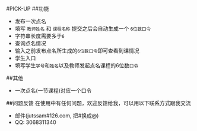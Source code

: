 #PICK-UP
##功能

* 发布一次点名
 * 填写 `教师姓名` 和 `课程名称` 提交之后会自动生成一个 `6位数口令`
 * 字符串长度需要多于`6`
* 查询点名情况
 * 输入之前发布点名所生成的`6位数口令`即可查看到课情况
* 学生入口
 * 填写学生`学号`和`姓名`以及教师发起点名课程的6位数`口令`

##其他

* 一次点名(一节课程)对应一个口令



##问题反馈
在使用中有任何问题，欢迎反馈给我，可以用以下联系方式跟我交流

* 邮件(jutssam#126.com, 把#换成@)
* QQ: 3068311340
